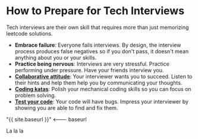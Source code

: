 # How to Prepare for Tech Interviews

Tech interviews are their own skill that requires more than just memorizing leetcode solutions.

* **Embrace failure**: Everyone fails interviews. By design, the interview process produces false negatives so if you don't pass, it doesn't mean anything about you or your skills. 
* **Practice being nervous**: Interviews are very stressful. Practice performing under pressure. Have your friends interview you. 
* **[Collaborative attitude](collaboration)**: Your interviewer wants you to succeed. Listen to their hints and help them help you by communicating your thoughts.
* **[Coding katas](coding-katas)**: Polish your mechanical coding skills so you can focus on problem solving.
* **[Test your code](testing)**: Your code will have bugs. Impress your interviewer by showing you are able to find and fix them.

"{{ site.baseurl }}" <--- baseurl

La la la
